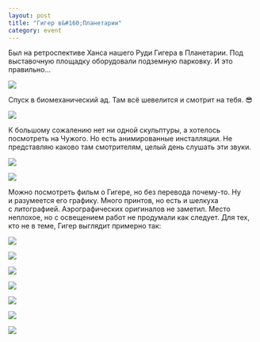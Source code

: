 ```yaml
---
layout: post
title: "Гигер в&#160;Планетарии"
category: event
---
```

Был на ретроспективе Ханса нашего Руди Гигера в&#160;Планетарии. Под выставочную площадку оборудовали подземную парковку. И&#160;это правильно...

![](https://pics.livejournal.com/quillcraft/pic/001tsqct)

Спуск в&#160;биомеханический ад. Там всё шевелится и&#160;смотрит на тебя. 😎

![](https://pics.livejournal.com/quillcraft/pic/001ttyfq)

К&#160;большому сожалению нет ни одной скульптуры, а&#160;хотелось посмотреть на Чужого. Но есть анимированные инсталляции. Не представляю каково там смотрителям, целый день слушать эти звуки.

![](https://pics.livejournal.com/quillcraft/pic/001twwk3)

![](https://pics.livejournal.com/quillcraft/pic/001txkpk)

Можно посмотреть фильм о&#160;Гигере, но без перевода почему-то. Ну и&#160;разумеется его графику. Много принтов, но есть и&#160;шелкуха с&#160;литографией. Аэрографических оригиналов не заметил. Место неплохое, но с&#160;освещением работ не продумали как следует. Для тех, кто не в&#160;теме, Гигер выглядит примерно так:

![](https://pics.livejournal.com/quillcraft/pic/001tyz8s)

![](https://pics.livejournal.com/quillcraft/pic/001tzhg7)

![](https://pics.livejournal.com/quillcraft/pic/001w09bc)

![](https://pics.livejournal.com/quillcraft/pic/001w17yf)

![](https://pics.livejournal.com/quillcraft/pic/001w271c)

![](https://pics.livejournal.com/quillcraft/pic/001w3647)

![](https://pics.livejournal.com/quillcraft/pic/001w4908)
